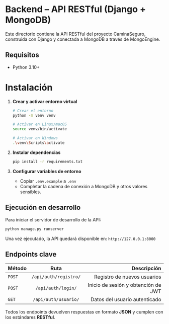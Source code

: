 # Backend – API RESTful (Django + MongoDB)

Este directorio contiene la API RESTful del proyecto CaminaSeguro, construida con Django y conectada a MongoDB a través de MongoEngine.

## Requisitos

- Python 3.10+

# Instalación

1. **Crear y activar entorno virtual**

   ```bash
   # Crear el entorno
   python -m venv venv

   # Activar en Linux/macOS
   source venv/bin/activate

   # Activar en Windows
   .\venv\Scripts\activate
   ```

2. **Instalar dependencias**

   ```bash
   pip install -r requirements.txt
   ```

3. **Configurar variables de entorno**
   - Copiar `.env.example` a `.env`
   - Completar la cadena de conexión a MongoDB y otros valores sensibles.

## Ejecución en desarrollo

Para iniciar el servidor de desarrollo de la API:

```bash
python manage.py runserver
```

Una vez ejecutado, la API quedará disponible en: `http://127.0.0.1:8000`

## Endpoints clave

| Método |         Ruta          |                         Descripción |
| :----- | :-------------------: | ----------------------------------: |
| `POST` | `/api/auth/registro/` |         Registro de nuevos usuarios |
| `POST` |  `/api/auth/login/`   | Inicio de sesión y obtención de JWT |
| `GET`  | `/api/auth/usuario/`  |       Datos del usuario autenticado |

Todos los endpoints devuelven respuestas en formato **JSON** y cumplen con los estándares **RESTful**.
